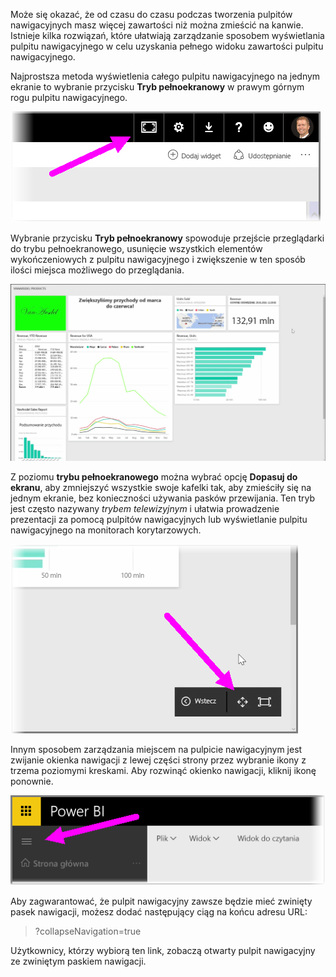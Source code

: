 Może się okazać, że od czasu do czasu podczas tworzenia pulpitów nawigacyjnych masz więcej zawartości niż można zmieścić na kanwie. Istnieje kilka rozwiązań, które ułatwiają zarządzanie sposobem wyświetlania pulpitu nawigacyjnego w celu uzyskania pełnego widoku zawartości pulpitu nawigacyjnego.

Najprostsza metoda wyświetlenia całego pulpitu nawigacyjnego na jednym ekranie to wybranie przycisku **Tryb pełnoekranowy** w prawym górnym rogu pulpitu nawigacyjnego.

![](media/4-4e-get-more-dashboard-space/4-4e_1.png)

Wybranie przycisku **Tryb pełnoekranowy** spowoduje przejście przeglądarki do trybu pełnoekranowego, usunięcie wszystkich elementów wykończeniowych z pulpitu nawigacyjnego i zwiększenie w ten sposób ilości miejsca możliwego do przeglądania.

![](media/4-4e-get-more-dashboard-space/4-4e_2.png)

Z poziomu **trybu pełnoekranowego** można wybrać opcję **Dopasuj do ekranu**, aby zmniejszyć wszystkie swoje kafelki tak, aby zmieściły się na jednym ekranie, bez konieczności używania pasków przewijania. Ten tryb jest często nazywany *trybem telewizyjnym* i ułatwia prowadzenie prezentacji za pomocą pulpitów nawigacyjnych lub wyświetlanie pulpitu nawigacyjnego na monitorach korytarzowych.

![](media/4-4e-get-more-dashboard-space/4-4e_3.png)

Innym sposobem zarządzania miejscem na pulpicie nawigacyjnym jest zwijanie okienka nawigacji z lewej części strony przez wybranie ikony z trzema poziomymi kreskami. Aby rozwinąć okienko nawigacji, kliknij ikonę ponownie.

![](media/4-4e-get-more-dashboard-space/4-4e_4.png)

Aby zagwarantować, że pulpit nawigacyjny zawsze będzie mieć zwinięty pasek nawigacji, możesz dodać następujący ciąg na końcu adresu URL:

> ?collapseNavigation=true
> 
> 

Użytkownicy, którzy wybiorą ten link, zobaczą otwarty pulpit nawigacyjny ze zwiniętym paskiem nawigacji.


